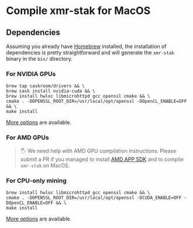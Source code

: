 # Compile **xmr-stak** for MacOS

## Dependencies

Assuming you already have [Homebrew](https://brew.sh) installed, the installation of dependencies is pretty straightforward and will generate the `xmr-stak` binary in the `bin/` directory.

### For NVIDIA GPUs

```shell
brew tap caskroom/drivers && \
brew cask install nvidia-cuda && \
brew install hwloc libmicrohttpd gcc openssl cmake && \
cmake . -DOPENSSL_ROOT_DIR=/usr/local/opt/openssl -DOpenCL_ENABLE=OFF && \
make install
```

[More options](compile.md#nvidia-build-options) are available.

### For AMD GPUs

> 🖐 We need help with AMD GPU compilation instructions. Please submit a PR if you managed to install [AMD APP SDK](http://developer.amd.com/amd-accelerated-parallel-processing-app-sdk/) and to compile `xmr-stak` on MacOS.

### For CPU-only mining

```shell
brew install hwloc libmicrohttpd gcc openssl cmake && \
cmake . -DOPENSSL_ROOT_DIR=/usr/local/opt/openssl -DCUDA_ENABLE=OFF -DOpenCL_ENABLE=OFF && \
make install
```

[More options](compile.md#cpu-build-options) are available.
